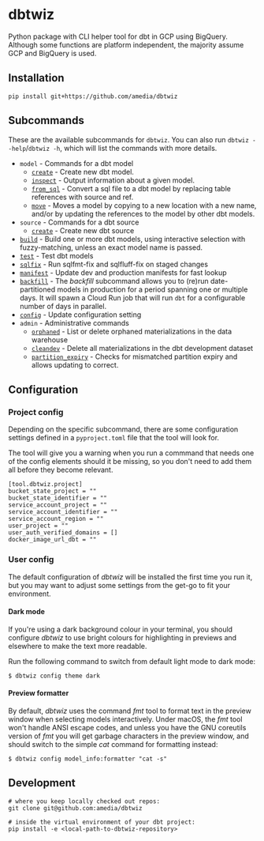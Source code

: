 # dbtwiz
Python package with CLI helper tool for dbt in GCP using BigQuery.
Although some functions are platform independent, the majority assume GCP and BigQuery is used.

## Installation

```
pip install git+https://github.com/amedia/dbtwiz
```

## Subcommands

These are the available subcommands for `dbtwiz`.
You can also run `dbtwiz --help`/`dbtwiz -h`, which will list the commands with more details.

[comment]: <> (START ACCESS CONFIG)

- `model` - Commands for a dbt model
  - [`create`](docs/model_create.md) - Create new dbt model.
  - [`inspect`](docs/model_inspect.md) - Output information about a given model.
  - [`from_sql`](docs/model_from_sql.md) - Convert a sql file to a dbt model by replacing table references with source and ref.
  - [`move`](docs/model_move.md) - Moves a model by copying to a new location with a new name,
and/or by updating the references to the model by other dbt models.
- `source` - Commands for a dbt source
  - [`create`](docs/source_create.md) - Create new dbt source
- [`build`](docs/build.md) - Build one or more dbt models, using interactive selection with fuzzy-matching,
unless an exact model name is passed.
- [`test`](docs/test.md) - Test dbt models
- [`sqlfix`](docs/sqlfix.md) - Run sqlfmt-fix and sqlfluff-fix on staged changes
- [`manifest`](docs/manifest.md) - Update dev and production manifests for fast lookup
- [`backfill`](docs/backfill.md) - The _backfill_ subcommand allows you to (re)run date-partitioned models in production for a
period spanning one or multiple days. It will spawn a Cloud Run job that will run `dbt` for
a configurable number of days in parallel.
- [`config`](docs/config.md) - Update configuration setting
- `admin` - Administrative commands
  - [`orphaned`](docs/admin_orphaned.md) - List or delete orphaned materializations in the data warehouse
  - [`cleandev`](docs/admin_cleandev.md) - Delete all materializations in the dbt development dataset
  - [`partition_expiry`](docs/admin_partition_expiry.md) - Checks for mismatched partition expiry and allows updating to correct.

[comment]: <> (END ACCESS CONFIG)

## Configuration

### Project config
Depending on the specific subcommand, there are some configuration settings defined in a `pyproject.toml` file that the tool will look for.

The tool will give you a warning when you run a commmand that needs one of the config elements should it be missing, so you don't need to add them all before they become relevant.

```
[tool.dbtwiz.project]
bucket_state_project = ""
bucket_state_identifier = ""
service_account_project = ""
service_account_identifier = ""
service_account_region = ""
user_project = ""
user_auth_verified_domains = []
docker_image_url_dbt = ""
```

### User config
The default configuration of _dbtwiz_ will be installed the first time you run it, but you
may want to adjust some settings from the get-go to fit your environment.

#### Dark mode
If you're using a dark background colour in your terminal, you should configure _dbtwiz_ to
use bright colours for highlighting in previews and elsewhere to make the text more readable.

Run the following command to switch from default light mode to dark mode:
```shell
$ dbtwiz config theme dark
```

#### Preview formatter

By default, _dbtwiz_ uses the command _fmt_ tool to format text in the preview window when
selecting models interactively. Under macOS, the _fmt_ tool won't handle ANSI escape codes,
and unless you have the GNU coreutils version of _fmt_ you will get garbage characters in the
preview window, and should switch to the simple _cat_ command for formatting instead:
```shell
$ dbtwiz config model_info:formatter "cat -s"
```

## Development

```
# where you keep locally checked out repos:
git clone git@github.com:amedia/dbtwiz

# inside the virtual environment of your dbt project:
pip install -e <local-path-to-dbtwiz-repository>
```

